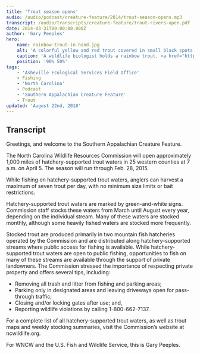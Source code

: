 ```yaml
---
title: 'Trout season opens'
audio: /audio/podcast/creature-feature/2014/trout-season-opens.mp3
transcript: /audio/transcripts/creature-feature/trout-rivers-open.pdf
date: 2014-03-31T00:00:00.000Z
author: 'Gary Peeples'
hero:
    name: rainbow-trout-in-hand.jpg
    alt: 'A colorful yellow and red trout covered in small black spots.'
    caption: 'A wildlife biologist holds a rainbow trout. <a href="http://digitalmedia.fws.gov/cdm/singleitem/collection/natdiglib/id/4507/rec/1">Photo</a> by Mark Lisac, USFWS.'
    position: '90% 50%'
tags:
    - 'Asheville Ecological Services Field Office'
    - Fishing
    - 'North Carolina'
    - Podcast
    - 'Southern Appalachian Creature Feature'
    - Trout
updated: 'August 22nd, 2018'
---
```


## Transcript

Greetings, and welcome to the Southern Appalachian Creature Feature.

The North Carolina Wildlife Resources Commission will open approximately 1,000 miles of hatchery-supported trout waters in 25 western counties at 7 a.m. on April 5. The season will run through Feb. 28, 2015.

While fishing on hatchery-supported trout waters, anglers can harvest a maximum of seven trout per day, with no minimum size limits or bait restrictions.

Hatchery-supported trout waters are marked by green-and-white signs. Commission staff stocks these waters from March until August every year, depending on the individual stream. Many of these waters are stocked monthly, although some heavily fished waters are stocked more frequently.

Stocked trout are produced primarily in two mountain fish hatcheries operated by the Commission and are distributed along hatchery-supported streams where public access for fishing is available. While hatchery-supported trout waters are open to public fishing, opportunities to fish on many of these streams are available through the support of private landowners. The Commission stressed the importance of respecting private property and offers several tips, including:

- Removing all trash and litter from fishing and parking areas;
- Parking only in designated areas and leaving driveways open for pass-through traffic;
- Closing and/or locking gates after use; and,
- Reporting wildlife violations by calling 1-800-662-7137.

For a complete list of all hatchery-supported trout waters, as well as trout maps and weekly stocking summaries, visit the Commission’s website at ncwildlife.org.

For WNCW and the U.S. Fish and Wildlife Service, this is Gary Peeples.